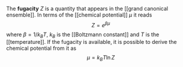 The **fugacity** $Z$ is a quantity that appears in the [[grand canonical ensemble]]. In terms of the [[chemical potential]] $\mu$ it reads
$$Z=e^{\beta \mu}$$
where $\beta=1/k_{B}T$, $k_{B}$ is the [[Boltzmann constant]] and $T$ is the [[temperature]]. If the fugacity is available, it is possible to derive the chemical potential from it as
$$\mu=k_{B}T\ln Z$$